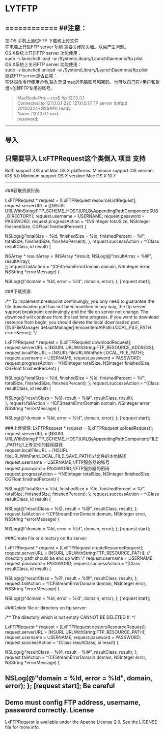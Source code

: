# LYTFTP
============
##注意：
------------
在iOS 手机上通过FTP 下载和上传文件    
在电脑上开启FTP server 功能 需要关闭防火墙。以免产生问题。   
OS X系统上开启FTP server 功能使用：   
sudo -s launchctl load -w /System/Library/LaunchDaemons/ftp.plist  
OS X系统上关闭FTP server 功能使用：    
sudo -s launchctl unload -w /System/Library/LaunchDaemons/ftp.plist   
测试FTP server是否正常：    
在终端命令行使用命令,输入登录mac的电脑账号和密码。也可以自己在<用户和群组>创建FTP专用的账号。   

>MacBook-Pro:~ xxx$ ftp 127.0.0.1  
>Connected to 127.0.0.1 
>220 127.0.0.1 FTP server (tnftpd 20100324+GSSAPI) ready.  
>Name (127.0.0.1:xxx):   
>password:

-----------
导入
------------
只需要导入  LxFTPRequest这个类倒入 项目
支持
------------
Both support iOS and Mac OS X platforms.
Minimum support iOS version: iOS 5.0
Minimum support OS X version: Mac OS X 10.7

-----------
###获取资源列表:

LxFTPRequest * request = [LxFTPRequest resourceListRequest];
request.serverURL = [[NSURL URLWithString:FTP_SCHEME_HOST]URLByAppendingPathComponent:SUB_DIRECTORY];
request.username = USERNAME;
request.password = PASSWORD;
request.progressAction = ^(NSInteger totalSize, NSInteger finishedSize, CGFloat finishedPercent) {

NSLog(@"totalSize = %ld, finishedSize = %ld, finishedPercent = %f", totalSize, finishedSize, finishedPercent); 
};
request.successAction = ^(Class resultClass, id result) {

NSArray * resultArray = (NSArray *)result;
NSLog(@"resultArray = %@", resultArray);  
};
request.failAction = ^(CFStreamErrorDomain domain, NSInteger error, NSString *errorMessage) {

NSLog(@"domain = %ld, error = %ld", domain, error);
};
[request start];

###下载资源:

/**
To implement breakpoint continuingly, you only need to guarantee
the file downloaded part has not been modified in any way, 
the ftp server support breakpoint continuingly
and the file on server not change. 
The download will continue from the last time progress.
If you want to download resource from begin, you should delete the local downloaded part.
[[NSFileManager defaultManager]removeItemAtPath:LOCAL_FILE_PATH error:&error];
*/

LxFTPRequest * request = [LxFTPRequest downloadRequest];
request.serverURL = [NSURL URLWithString:FTP_RESOURCE_ADDRESS];
request.localFileURL = [NSURL fileURLWithPath:LOCAL_FILE_PATH];
request.username = USERNAME;
request.password = PASSWORD;
request.progressAction = ^(NSInteger totalSize, NSInteger finishedSize, CGFloat finishedPercent) {

NSLog(@"totalSize = %ld, finishedSize = %ld, finishedPercent = %f", totalSize, finishedSize, finishedPercent); 
};
request.successAction = ^(Class resultClass, id result) {

NSLog(@"resultClass = %@, result = %@", resultClass, result);  
};
request.failAction = ^(CFStreamErrorDomain domain, NSInteger error, NSString *errorMessage) {

NSLog(@"domain = %ld, error = %ld", domain, error);
};
[request start];

###上传资源:
LxFTPRequest * request = [LxFTPRequest uploadRequest];
request.serverURL = [NSURL URLWithString:FTP_SCHEME_HOST]URLByAppendingPathComponent:FILE_PATH];//上传文件的目标路径  
request.localFileURL = [NSURL fileURLWithPath:LOCAL_FILE_SAVE_PATH];//文件的本地路径  
request.username = USERNAME;//FTP服务器的账号  
request.password = PASSWORD;//FTP服务器的密码         
request.progressAction = ^(NSInteger totalSize, NSInteger finishedSize, CGFloat finishedPercent) {

NSLog(@"totalSize = %ld, finishedSize = %ld, finishedPercent = %f", totalSize, finishedSize, finishedPercent); 
};
request.successAction = ^(Class resultClass, id result) {

NSLog(@"resultClass = %@, result = %@", resultClass, result);
};
request.failAction = ^(CFStreamErrorDomain domain, NSInteger error, NSString *errorMessage) {

NSLog(@"domain = %ld, error = %ld", domain, error);
};
[request start];


###Create file or directory on ftp server:

LxFTPRequest * request = [LxFTPRequest createResourceRequest];
request.serverURL = [NSURL URLWithString:FTP_RESOURCE_PATH];    // directory path should be end up with '/'
request.username = USERNAME;
request.password = PASSWORD;
request.successAction = ^(Class resultClass, id result) {

NSLog(@"resultClass = %@, result = %@", resultClass, result);
};
request.failAction = ^(CFStreamErrorDomain domain, NSInteger error, NSString *errorMessage) {

NSLog(@"domain = %ld, error = %ld", domain, error);
};
[request start];

###Delete file or directory on ftp server:

/**
The directory which is not empty CANNOT BE DELETED !!!
*/

LxFTPRequest * request = [LxFTPRequest destoryResourceRequest];
request.serverURL = [NSURL URLWithString:FTP_RESOURCE_PATH];
request.username = USERNAME;
request.password = PASSWORD;
request.successAction = ^(Class resultClass, id result) {

NSLog(@"resultClass = %@, result = %@", resultClass, result);
};
request.failAction = ^(CFStreamErrorDomain domain, NSInteger error, NSString *errorMessage) {

NSLog(@"domain = %ld, error = %ld", domain, error);
};
[request start];
Be careful            
-----------
Demo must config FTP address, username, password correctly.
License
-----------
LxFTPRequest is available under the Apache License 2.0. See the LICENSE file for more info.

